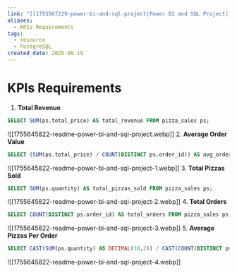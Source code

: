 ```yaml
---
link: "[[1755567229-power-bi-and-sql-project|Power BI and SQL Project]]"
aliases:
  - KPIs Requirements
tags:
  - resource
  - PostgreSQL
created_date: 2025-08-19
---
```

# KPIs Requirements
1. **Total Revenue**
```SQL
SELECT SUM(ps.total_price) AS total_revenue FROM pizza_sales ps;
```
![[1755645822-readme-power-bi-and-sql-project.webp]]
2. **Average Order Value**
```SQL
SELECT (SUM(ps.total_price) / COUNT(DISTINCT ps.order_id)) AS avg_order_value FROM pizza_sales ps;
```
![[1755645822-readme-power-bi-and-sql-project-1.webp]]
3. **Total Pizzas Sold**
```SQL
SELECT SUM(ps.quantity) AS total_pizzas_sold FROM pizza_sales ps;
```
![[1755645822-readme-power-bi-and-sql-project-2.webp]]
4. **Total Orders**
```SQL
SELECT COUNT(DISTINCT ps.order_id) AS total_orders FROM pizza_sales ps;
```
![[1755645822-readme-power-bi-and-sql-project-3.webp]]
5. **Average Pizzas Per Order**
```SQL
SELECT CAST(SUM(ps.quantity) AS DECIMAL(10,2)) / CAST(COUNT(DISTINCT ps.order_id) AS DECIMAL(10,2)) AS avg_pizzas_per_order FROM pizza_sales ps;
```
![[1755645822-readme-power-bi-and-sql-project-4.webp]]

